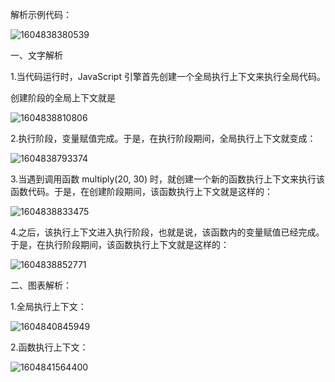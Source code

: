 解析示例代码：

![1604838380539](C:\Users\hujia\AppData\Roaming\Typora\typora-user-images\1604838380539.png)

一、文字解析

1.当代码运行时，JavaScript 引擎首先创建一个全局执行上下文来执行全局代码。

 创建阶段的全局上下文就是

![1604838810806](C:\Users\hujia\AppData\Roaming\Typora\typora-user-images\1604838810806.png)

2.执行阶段，变量赋值完成。于是，在执行阶段期间，全局执行上下文就变成：

![1604838793374](C:\Users\hujia\AppData\Roaming\Typora\typora-user-images\1604838793374.png)

3.当遇到调用函数 multiply(20, 30) 时，就创建一个新的函数执行上下文来执行该函数代码。于是，在创建阶段期间，该函数执行上下文就是这样的：

![1604838833475](C:\Users\hujia\AppData\Roaming\Typora\typora-user-images\1604838833475.png)

4.之后，该执行上下文进入执行阶段，也就是说，该函数内的变量赋值已经完成。于是，在执行阶段期间，该函数执行上下文就是这样的：

![1604838852771](C:\Users\hujia\AppData\Roaming\Typora\typora-user-images\1604838852771.png)



二、图表解析：

1.全局执行上下文：

![1604840845949](C:\Users\hujia\AppData\Roaming\Typora\typora-user-images\1604840845949.png)





2.函数执行上下文：

![1604841564400](C:\Users\hujia\AppData\Roaming\Typora\typora-user-images\1604841564400.png)